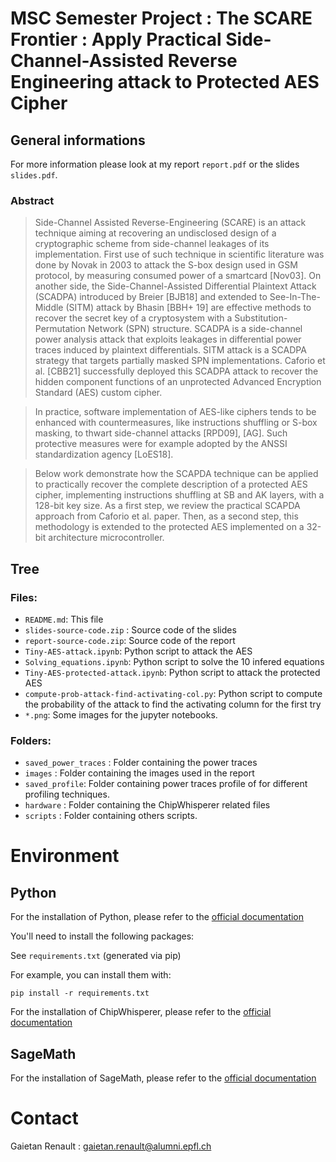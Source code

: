 # MSC Semester Project : The SCARE Frontier : Apply Practical Side-Channel-Assisted Reverse Engineering attack to Protected AES Cipher
## General informations

For more information please look at my report `report.pdf` or the slides `slides.pdf`.

### Abstract 


> Side-Channel Assisted Reverse-Engineering (SCARE) is an attack technique aiming at recovering an undisclosed design of a cryptographic scheme from side-channel leakages of its implementation. First use of such technique in scientific literature was done by Novak in 2003 to attack the S-box design used in GSM protocol, by measuring consumed power of a smartcard [Nov03]. On another side, the Side-Channel-Assisted Differential Plaintext Attack (SCADPA) introduced by Breier [BJB18] and extended to See-In-The-Middle (SITM) attack by Bhasin [BBH+ 19] are effective methods to recover the secret key of a cryptosystem with a Substitution-Permutation Network (SPN) structure. SCADPA is a side-channel power analysis attack that exploits leakages in differential power traces induced by plaintext differentials. SITM attack is a SCADPA strategy that targets partially masked SPN implementations. Caforio et al. [CBB21] successfully deployed this SCADPA attack to recover the hidden component functions of an unprotected Advanced Encryption Standard (AES) custom cipher.


> In practice, software implementation of AES-like ciphers tends to be enhanced with countermeasures, like instructions shuffling or S-box masking, to thwart side-channel attacks [RPD09], [AG]. Such protective measures were for example adopted by the ANSSI standardization agency [LoES18].


> Below work demonstrate how the SCAPDA technique can be applied to practically recover the complete description of a protected AES cipher, implementing instructions shuffling at SB and AK layers, with a 128-bit key size. As a first step, we review the practical SCAPDA approach from Caforio et al. paper. Then, as a second step, this methodology is extended to the protected AES implemented on a 32-bit architecture microcontroller.


## Tree

### Files: 

* `README.md`: This file
* `slides-source-code.zip` : Source code of the slides
* `report-source-code.zip`: Source code of the report
* `Tiny-AES-attack.ipynb`: Python script to attack the AES
* `Solving_equations.ipynb`: Python script to solve the 10 infered equations
* `Tiny-AES-protected-attack.ipynb`: Python script to attack the protected AES
* `compute-prob-attack-find-activating-col.py`: Python script to compute the probability of the attack to find the activating column for the first try
* `*.png`: Some images for the jupyter notebooks.

### Folders:

* `saved_power_traces` : Folder containing the power traces
* `images` : Folder containing the images used in the report
* `saved_profile`: Folder containing power traces profile of for different profiling techniques.
* `hardware` : Folder containing the ChipWhisperer related files
* `scripts` : Folder containing others scripts.


# Environment

## Python

For the installation of Python, please refer to the [official documentation](https://www.python.org/downloads/)

You'll need to install the following packages:

See `requirements.txt` (generated via pip)

For example, you can install them with:

    pip install -r requirements.txt

For the installation of ChipWhisperer, please refer to the [official documentation](https://chipwhisperer.readthedocs.io/en/latest/linux-install.html#quick-installation)

## SageMath

For the installation of SageMath, please refer to the [official documentation](https://doc.sagemath.org/html/en/installation/index.html)
# Contact

Gaietan Renault : gaietan.renault@alumni.epfl.ch
 

